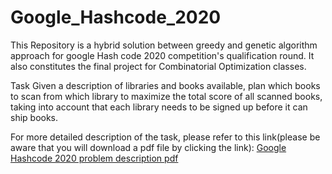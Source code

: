 # Google_Hashcode_2020
This Repository is a hybrid solution between greedy and genetic algorithm approach for google Hash code 2020 competition's qualification round. It also constitutes the final project for Combinatorial Optimization classes.

Task
Given a description of libraries and books available, plan which books to scan from
which library to maximize the total score of all scanned books, taking into account that
each library needs to be signed up before it can ship books.

For more detailed description of the task, please refer to this link(please be aware that you will download a pdf file by clicking the link):
[Google Hashcode 2020 problem description pdf](https://codejam.googleapis.com/dashboard/get_file/AQj_6U29N-1Vi8xSJBdGxAGjSvVQWQx2XV2_oZCOB6aWqq_tVDzVXE7d3Gp7RNb6nxWesIX4QNcIAwWXtLQe2h7nHHzmve6tUtRePHpLgG7gMBg/hashcode_2020_qualification_round.pdf?dl=1)
